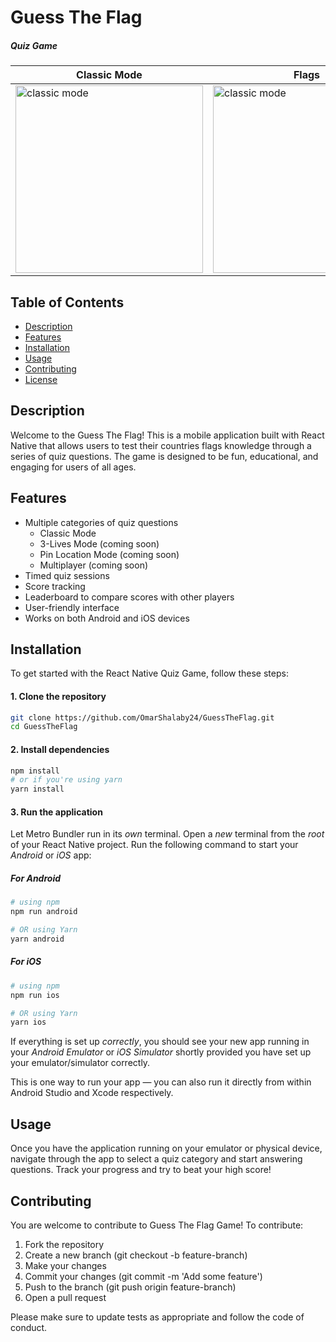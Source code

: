 # Guess The Flag

##### Quiz Game

| Classic Mode                                                           | Flags                                                                      |
| ---------------------------------------------------------------------- | -------------------------------------------------------------------------- |
| <img src="src\assets\gif\classic.gif" alt="classic mode" width="300"/> | <img src="src\assets\gif\flags-about.gif" alt="classic mode" width="300"/> |

## Table of Contents

- [Description](#description)
- [Features](#features)
- [Installation](#installation)
- [Usage](#usage)
- [Contributing](#contributing)
- [License](#license)

## Description

Welcome to the Guess The Flag! This is a mobile application built with React Native that allows users to test their countries flags knowledge through a series of quiz questions. The game is designed to be fun, educational, and engaging for users of all ages.

## Features

- Multiple categories of quiz questions
  - Classic Mode
  - 3-Lives Mode (coming soon)
  - Pin Location Mode (coming soon)
  - Multiplayer (coming soon)
- Timed quiz sessions
- Score tracking
- Leaderboard to compare scores with other players
- User-friendly interface
- Works on both Android and iOS devices

## Installation

To get started with the React Native Quiz Game, follow these steps:

#### 1. Clone the repository

```bash
git clone https://github.com/OmarShalaby24/GuessTheFlag.git
cd GuessTheFlag
```

#### 2. Install dependencies

```bash
npm install
# or if you're using yarn
yarn install
```

#### 3. Run the application

Let Metro Bundler run in its _own_ terminal. Open a _new_ terminal from the _root_ of your React Native project. Run the following command to start your _Android_ or _iOS_ app:

##### For Android

```bash
# using npm
npm run android

# OR using Yarn
yarn android
```

##### For iOS

```bash
# using npm
npm run ios

# OR using Yarn
yarn ios
```

If everything is set up _correctly_, you should see your new app running in your _Android Emulator_ or _iOS Simulator_ shortly provided you have set up your emulator/simulator correctly.

This is one way to run your app — you can also run it directly from within Android Studio and Xcode respectively.

## Usage

Once you have the application running on your emulator or physical device, navigate through the app to select a quiz category and start answering questions. Track your progress and try to beat your high score!

## Contributing

You are welcome to contribute to Guess The Flag Game! To contribute:

1. Fork the repository
2. Create a new branch (git checkout -b feature-branch)
3. Make your changes
4. Commit your changes (git commit -m 'Add some feature')
5. Push to the branch (git push origin feature-branch)
6. Open a pull request

Please make sure to update tests as appropriate and follow the code of conduct.
